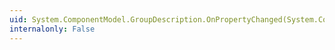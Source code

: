 ```yaml
---
uid: System.ComponentModel.GroupDescription.OnPropertyChanged(System.ComponentModel.PropertyChangedEventArgs)
internalonly: False
---
```

